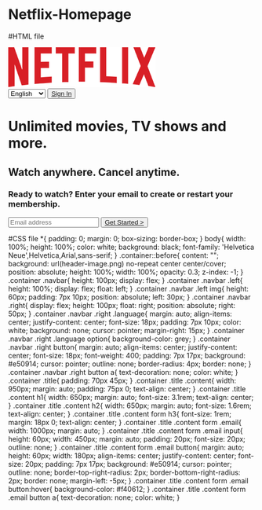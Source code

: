 # Netflix-Homepage
#HTML file
<!DOCTYPE html>
<html lang="en">
<head>
    <meta charset="UTF-8">
    <meta http-equiv="X-UA-Compatible" content="IE=edge">
    <meta name="viewport" content="width=device-width, initial-scale=1.0">
    <link rel="stylesheet" href="stylesheet.css">
    <title>Netflix India - Watch TV Shows Online, Watch Movies Online</title>
</head>
<body>
    <div class="container">
        <nav class="navbar">
            <div class="left">
                <img src="logo.png" alt="">
            </div>
            <div class="right">
                <select name="language" class="language">
                    <option value="English">English</option>
                    <option value="Hindi">Hindi</option>
                    <option value="Hindi">Kannada</option>
                    <option value="Hindi">Tamil</option>
                    <option value="Hindi">Telugu</option>
                </select>
                <button><a href="#">Sign In</a></button>
            </div>
        </nav>
        <div class="title">
            <div class="content">
                <h1>Unlimited movies, TV shows and more.</h1>
                <h2>Watch anywhere. Cancel anytime.</h2>
                <form action="#">
                    <h3>Ready to watch? Enter your email to create or restart your membership.</h3>
                    <div class="email">
                        <input type="email" name="email" placeholder="Email address">
                        <button><a href="#">Get Started  ></a></button>
                    </div>
                </form>
            </div>
        </div>
    </div>
</body>
</html>

#CSS file
*{
    padding: 0;
    margin: 0;
    box-sizing: border-box;
}
body{
    width: 100%;
    height: 100%;
    color: white;
    background: black;
    font-family: 'Helvetica Neue',Helvetica,Arial,sans-serif;
}
.container::before{
    content: "";
    background: url(header-image.png) no-repeat center center/cover;
    position: absolute;
    height: 100%;
    width: 100%;
    opacity: 0.3;
    z-index: -1;
}
.container .navbar{
    height: 100px;
    display: flex;
}
.container .navbar .left{
    height: 100%;
    display: flex;
    float: left;
}
.container .navbar .left img{
    height: 60px;
    padding: 7px 10px;
    position: absolute;
    left: 30px;
}
.container .navbar .right{
    display: flex;
    height: 100px;
    float: right;
    position: absolute;
    right: 50px;
}
.container .navbar .right .language{
    margin: auto;
    align-items: center;
    justify-content: center;
    font-size: 18px;
    padding: 7px 10px;
    color: white;
    background: none;
    cursor: pointer;
    margin-right: 15px;
}
.container .navbar .right .language option{
    background-color: grey;
}
.container .navbar .right button{
    margin: auto;
    align-items: center;
    justify-content: center;
    font-size: 18px;
    font-weight: 400;
    padding: 7px 17px;
    background: #e50914;
    cursor: pointer;
    outline: none;
    border-radius: 4px;
    border: none;
}
.container .navbar .right button a{
    text-decoration: none;
    color: white;
}
.container .title{
    padding: 70px 45px;
}
.container .title .content{
    width: 950px;
    margin: auto;
    padding: 75px 0;
    text-align: center;
}
.container .title .content h1{
    width: 650px;
    margin: auto;
    font-size: 3.1rem;
    text-align: center;
}
.container .title .content h2{
    width: 650px;
    margin: auto;
    font-size: 1.6rem;
    text-align: center;
}
.container .title .content form h3{
    font-size: 1rem;
    margin: 18px 0;
    text-align: center;
}
.container .title .content form .email{
    width: 1000px;
    margin: auto;
}
.container .title .content form .email input{
    height: 60px;
    width: 450px;
    margin: auto;
    padding: 20px;
    font-size: 20px;
    outline: none;
}
.container .title .content form .email button{
    margin: auto;
    height: 60px;
    width: 180px;
    align-items: center;
    justify-content: center;
    font-size: 20px;
    padding: 7px 17px;
    background: #e50914;
    cursor: pointer;
    outline: none;
    border-top-right-radius: 2px;
    border-bottom-right-radius: 2px;
    border: none;
    margin-left: -5px;
}
.container .title .content form .email button:hover{
    background-color: #f40612;
}
.container .title .content form .email button a{
    text-decoration: none;
    color: white;
}
